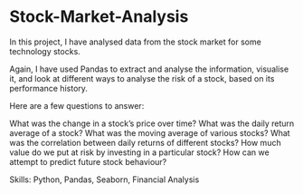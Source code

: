 # Stock-Market-Analysis
In this project, I have analysed data from the stock market for some technology stocks.

Again, I have used Pandas to extract and analyse the information, visualise it, and look at different ways to analyse the risk of a stock, based on its performance history.

Here are a few questions to answer:

What was the change in a stock’s price over time?
What was the daily return average of a stock?
What was the moving average of various stocks?
What was the correlation between daily returns of different stocks?
How much value do we put at risk by investing in a particular stock?
How can we attempt to predict future stock behaviour?

Skills: Python, Pandas, Seaborn, Financial Analysis

